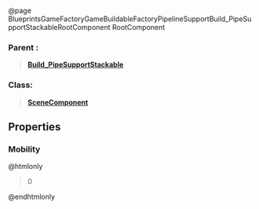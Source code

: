 @page BlueprintsGameFactoryGameBuildableFactoryPipelineSupportBuild_PipeSupportStackableRootComponent RootComponent
### Parent :
<b><a href="_blueprints_game_factory_game_buildable_factory_pipeline_support_build__pipe_support_stackable.html"><blockquote>Build_PipeSupportStackable</blockquote></a></b>
### Class:
<b><a href="_class_script_scene_component.html"><blockquote>SceneComponent</blockquote></a></b>
## Properties
### Mobility
@htmlonly
<blockquote>0</blockquote>
@endhtmlonly

